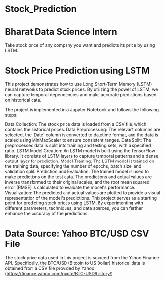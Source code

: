 # Stock_Prediction
# Bharat Data Science Intern
Take stock price of any company you want and predicts its price by using LSTM.

# Stock Price Prediction using LSTM
This project demonstrates how to use Long Short-Term Memory (LSTM) neural networks to predict stock prices. By utilizing the power of LSTM, we can capture temporal dependencies and make accurate predictions based on historical data.

The project is implemented in a Jupyter Notebook and follows the following steps:

Data Collection: The stock price data is loaded from a CSV file, which contains the historical prices.
Data Preprocessing: The relevant columns are selected, the 'Date' column is converted to datetime format, and the data is scaled using MinMaxScaler to ensure consistent ranges.
Data Split: The preprocessed data is split into training and testing sets, with a specified ratio.
LSTM Model Creation: An LSTM model is built using the TensorFlow library. It consists of LSTM layers to capture temporal patterns and a dense output layer for prediction.
Model Training: The LSTM model is trained on the training data, specifying the number of epochs, batch size, and validation split.
Prediction and Evaluation: The trained model is used to make predictions on the test data. The predictions and actual values are inverse transformed to their original scales, and the root mean squared error (RMSE) is calculated to evaluate the model's performance.
Visualization: The predicted and actual values are plotted to provide a visual representation of the model's predictions.
This project serves as a starting point for predicting stock prices using LSTM. By experimenting with different parameters, techniques, and data sources, you can further enhance the accuracy of the predictions.

# Data Source: Yahoo BTC/USD CSV File
The stock price data used in this project is sourced from the Yahoo Finance API. Specifically, the BTC/USD (Bitcoin to US Dollar) historical data is obtained from a CSV file provided by Yahoo. (https://finance.yahoo.com/quote/BTC-USD/history/)

